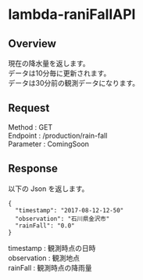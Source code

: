 # lambda-raniFallAPI

## Overview
現在の降水量を返します。  
データは10分毎に更新されます。  
データは30分前の観測データになります。  

## Request
Method : GET  
Endpoint : /production/rain-fall  
Parameter : ComingSoon  

## Response

以下の Json を返します。
~~~
{
  "timestamp": "2017-08-12-12-50"
  "observation": "石川県金沢市"
  "rainFall": "0.0"
}
~~~

timestamp : 観測時点の日時  
observation : 観測地点  
rainFall : 観測時点の降雨量  
